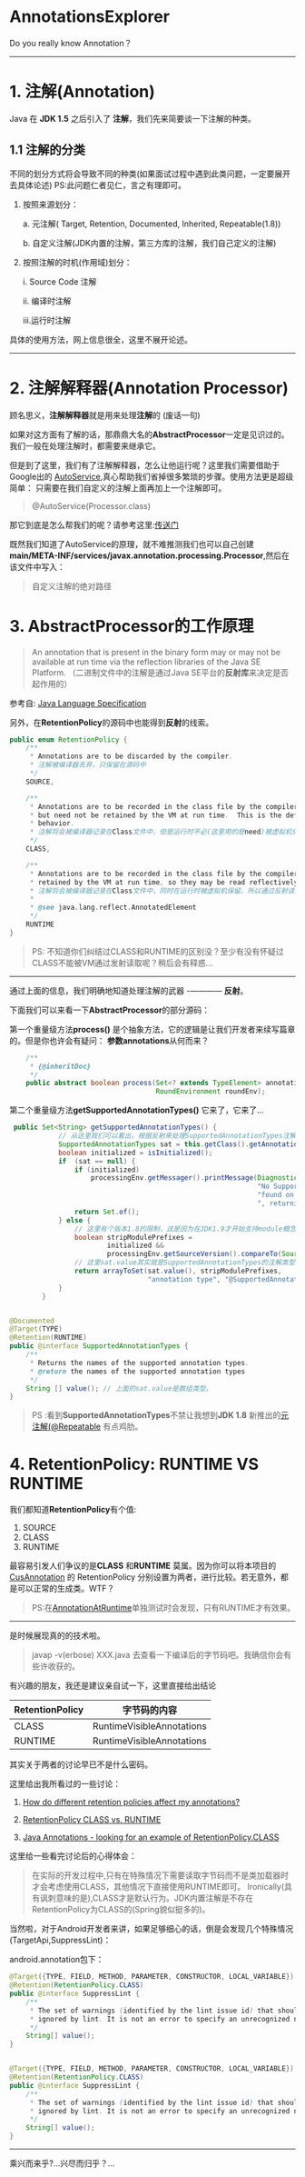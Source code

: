 <!--
 * @Author: BertKing
 * @version: 
 * @Date: 2020-08-12 11:10:16
 * @LastEditors: BertKing
 * @LastEditTime: 2020-08-13 16:04:04
 * @FilePath: /undefined/Users/bertking/AnnotationsExplorer/README.md
 * @Description: 
-->
# AnnotationsExplorer
Do you really know Annotation？

---


# 1. 注解(Annotation)

Java 在 **JDK 1.5** 之后引入了 **注解**，我们先来简要谈一下注解的种类。

## 1.1 注解的分类
不同的划分方式将会导致不同的种类(如果面试过程中遇到此类问题，一定要展开去具体论述) PS:此问题仁者见仁，言之有理即可。 

1. 按照来源划分：

    a. 元注解( Target,  Retention,  Documented, Inherited,  Repeatable(1.8))

    b. 自定义注解(JDK内置的注解，第三方库的注解，我们自己定义的注解)


2. 按照注解的时机(作用域)划分：

    i. Source Code 注解

    ii. 编译时注解

    iii.运行时注解


具体的使用方法，网上信息很全，这里不展开论述。


---

# 2. 注解解释器(Annotation Processor)

顾名思义，**注解解释器**就是用来处理**注解**的 (废话一句)

如果对这方面有了解的话，那鼎鼎大名的**AbstractProcessor**一定是见识过的。我们一般在处理注解时，都需要来继承它。

但是到了这里，我们有了注解解释器，怎么让他运行呢？这里我们需要借助于Google出的 [AutoService](https://github.com/google/auto/tree/master/service),真心帮助我们省掉很多繁琐的步骤。使用方法更是超级简单：
只需要在我们自定义的注解上面再加上一个注解即可。
> @AutoService(Processor.class)

那它到底是怎么帮我们的呢？请参考这里:[传送门](https://github.com/Bert-King/AnnotationsExplorer/issues/6)

既然我们知道了AutoService的原理，就不难推测我们也可以自己创建**main/META-INF/services/javax.annotation.processing.Processor**,然后在该文件中写入：
> 自定义注解的绝对路径


# 3. AbstractProcessor的工作原理

>  An annotation that is present in the binary form may or may not be available at run time via the reflection libraries of the Java SE Platform. （二进制文件中的注解是通过Java SE平台的**反射库**来决定是否起作用的）

参考自: [Java Language Specification](https://docs.oracle.com/javase/specs/jls/se14/html/jls-9.html#jls-9.6.4.1)

另外，在**RetentionPolicy**的源码中也能得到**反射**的线索。
```Java
public enum RetentionPolicy {
    /**
     * Annotations are to be discarded by the compiler.
     * 注解被编译器丢弃，只保留在源码中
     */
    SOURCE,

    /**
     * Annotations are to be recorded in the class file by the compiler
     * but need not be retained by the VM at run time.  This is the default
     * behavior.
     * 注解将会被编译器记录在Class文件中，但是运行时不必(这里用的是need)被虚拟机保留。默认行为
     */
    CLASS,

    /**
     * Annotations are to be recorded in the class file by the compiler and
     * retained by the VM at run time, so they may be read reflectively.
     * 注解将会被编译器记录在Class文件中，同时在运行时被虚拟机保留。所以通过反射读取。
     *
     * @see java.lang.reflect.AnnotatedElement
     */
    RUNTIME
}

```
> PS: 不知道你们纠结过CLASS和RUNTIME的区别没？至少有没有怀疑过CLASS不能被VM通过发射读取呢？稍后会有释惑...
----

通过上面的信息，我们明确地知道处理注解的武器 -———— **反射**。

下面我们可以来看一下**AbstractProcessor**的部分源码：

第一个重量级方法**process()** 是个抽象方法，它的逻辑是让我们开发者来续写篇章的。但是你也许会有疑问：
**参数annotations**从何而来？

```Java
    /**
     * {@inheritDoc}
     */
    public abstract boolean process(Set<? extends TypeElement> annotations,
                                    RoundEnvironment roundEnv);
```

第二个重量级方法**getSupportedAnnotationTypes()** 它来了，它来了...
```Java
 public Set<String> getSupportedAnnotationTypes() {
            // 从这里我们可以看出，根据反射来处理SupportedAnnotationTypes注解
            SupportedAnnotationTypes sat = this.getClass().getAnnotation(SupportedAnnotationTypes.class);
            boolean initialized = isInitialized();
            if  (sat == null) {
                if (initialized)
                    processingEnv.getMessager().printMessage(Diagnostic.Kind.WARNING,
                                                             "No SupportedAnnotationTypes annotation " +
                                                             "found on " + this.getClass().getName() +
                                                             ", returning an empty set.");
                return Set.of();
            } else {
                // 这里有个版本1.8的限制，这是因为在JDK1.9才开始支持module概念
                boolean stripModulePrefixes =
                        initialized &&
                        processingEnv.getSourceVersion().compareTo(SourceVersion.RELEASE_8) <= 0;
                // 这里sat.value其实就是SupportedAnnotationTypes的注解类型值，往下看
                return arrayToSet(sat.value(), stripModulePrefixes,
                                  "annotation type", "@SupportedAnnotationTypes");
            }
        }


@Documented
@Target(TYPE)
@Retention(RUNTIME)
public @interface SupportedAnnotationTypes {
    /**
     * Returns the names of the supported annotation types.
     * @return the names of the supported annotation types
     */
    String [] value(); // 上面的sat.value是数组类型。
}

```

> PS :看到**SupportedAnnotationTypes**不禁让我想到**JDK 1.8** 新推出的[元注解(@Repeatable](https://docs.oracle.com/javase/specs/jls/se14/html/jls-9.html#jls-9.6.3) 有点鸡肋。

# 4. RetentionPolicy: RUNTIME VS RUNTIME
我们都知道**RetentionPolicy**有个值:
1. SOURCE
2. CLASS
3. RUNTIME

最容易引发人们争议的是**CLASS** 和**RUNTIME** 莫属。因为你可以将本项目的[CusAnnotation](https://github.com/Bert-King/AnnotationsExplorer/blob/master/Explorer/annotations/src/main/java/com/bert/annotations/CusAnnotation.java) 的 RetentionPolicy 分别设置为两者，进行比较。若无意外，都是可以正常的生成类。WTF？

> PS:在[AnnotationAtRuntime](https://github.com/Bert-King/AnnotationsExplorer/blob/master/Explorer/app/src/main/java/com/bert/annotationsexplorer/AnnotationAtRuntime.java)单独测试时会发现，只有RUNTIME才有效果。

---
是时候展现真的的技术啦。
> javap -v(erbose) XXX.java 去查看一下编译后的字节码吧。我确信你会有些许收获的。

有兴趣的朋友，我还是建议亲自试一下，这里直接给出结论

|RetentionPolicy|字节码的内容|
|---|---|
|CLASS|RuntimeVisibleAnnotations|
|RUNTIME|RuntimeVisibleAnnotations|

 其实关于两者的讨论早已不是什么密码。
 
 这里给出我所看过的一些讨论：
 1. [How do different retention policies affect my annotations?
](https://stackoverflow.com/questions/3107970/how-do-different-retention-policies-affect-my-annotations?noredirect=1&lq=1)

2. [RetentionPolicy CLASS vs. RUNTIME](https://stackoverflow.com/questions/5971234/retentionpolicy-class-vs-runtime/5971247#5971247)

3. [Java Annotations - looking for an example of RetentionPolicy.CLASS](https://stackoverflow.com/questions/3849593/java-annotations-looking-for-an-example-of-retentionpolicy-class?noredirect=1&lq=1)


这里给一些看完讨论后的心得体会：

> 在实际的开发过程中,只有在特殊情况下需要读取字节码而不是类加载器时才会考虑使用CLASS，其他情况下直接使用RUNTIME即可。
Ironically(具有讽刺意味的是),CLASS才是默认行为。JDK内置注解是不存在RetentionPolicy为CLASS的(Spring貌似挺多的)。

当然啦，对于Android开发者来讲，如果足够细心的话，倒是会发现几个特殊情况(TargetApi,SuppressLint)：

android.annotation包下：

```Java
@Target({TYPE, FIELD, METHOD, PARAMETER, CONSTRUCTOR, LOCAL_VARIABLE})
@Retention(RetentionPolicy.CLASS)
public @interface SuppressLint {
    /**
     * The set of warnings (identified by the lint issue id) that should be
     * ignored by lint. It is not an error to specify an unrecognized name.
     */
    String[] value();
}


@Target({TYPE, FIELD, METHOD, PARAMETER, CONSTRUCTOR, LOCAL_VARIABLE})
@Retention(RetentionPolicy.CLASS)
public @interface SuppressLint {
    /**
     * The set of warnings (identified by the lint issue id) that should be
     * ignored by lint. It is not an error to specify an unrecognized name.
     */
    String[] value();
}
```
---
乘兴而来乎?...兴尽而归乎？...